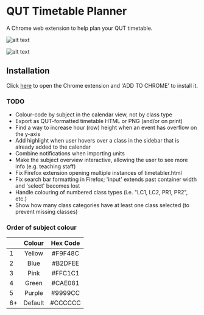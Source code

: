 # QUT Timetable Planner

A Chrome web extension to help plan your QUT timetable.

![alt text](https://raw.githubusercontent.com/benmag/Timetable/master/screenshot.png "Timetable Screenshot")

![alt text](https://raw.githubusercontent.com/benmag/Timetable/master/screenshot2.png "Timetable Screenshot")

## Installation

Click [here](https://chrome.google.com/webstore/detail/iakogcgjbbfakakbpmlocfgabpdhboja) to open the Chrome extension and 'ADD TO CHROME' to install it.

### TODO

- Colour-code by subject in the calendar view, not by class type
- Export as QUT-formatted timetable HTML or PNG (and/or on print)
- Find a way to increase hour (row) height when an event has overflow on the y-axis
- Add highlight when user hovers over a class in the sidebar that is already added to the calendar
- Combine notifications when importing units
- Make the subject overview interactive, allowing the user to see more info (e.g. teaching staff)
- Fix Firefox extension opening multiple instances of timetabler.html
- Fix search bar formatting in Firefox; 'input' extends past container width and 'select' becomes lost
- Handle colouring of numbered class types (i.e. "LC1, LC2, PR1, PR2", etc.)
- Show how many class categories have at least one class selected (to prevent missing classes)

### Order of subject colour

|    |  Colour | Hex Code |
|----|:-------:|:--------:|
| 1  |  Yellow |  #F9F48C |
| 2  |   Blue  |  #B2DFEE |
| 3  |   Pink  |  #FFC1C1 |
| 4  |  Green  |  #CAE081 |
| 5  |  Purple |  #9999CC |
| 6+ | Default |  #CCCCCC |
